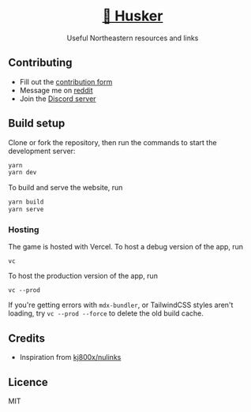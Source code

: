 <h1 align="center"><a href="https://husker.vercel.app/">🐾 Husker</a></h1>

<p align="center">Useful Northeastern resources and links</p>

## Contributing

- Fill out the [contribution form](https://husker.vercel.app/contribute/)
- Message me on [reddit](https://www.reddit.com/user/mapuniverse)
- Join the [Discord server](https://discord.gg/j7WkFct2rY)

## Build setup

Clone or fork the repository, then run the commands to start the development server:

```bash
yarn
yarn dev
```

To build and serve the website, run

```bash
yarn build
yarn serve
```

### Hosting

The game is hosted with Vercel. To host a debug version of the app, run

```
vc
```

To host the production version of the app, run

```
vc --prod
```

If you're getting errors with `mdx-bundler`, or TailwindCSS styles aren't loading, try `vc --prod --force` to delete the old build cache.

## Credits

- Inspiration from [kj800x/nulinks](https://github.com/kj800x/nulinks)

## Licence

MIT
